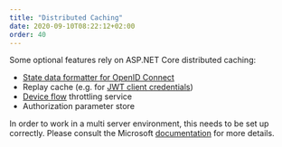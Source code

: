 ```yaml
---
title: "Distributed Caching"
date: 2020-09-10T08:22:12+02:00
order: 40
---
```


Some optional features rely on ASP.NET Core distributed caching:

* [State data formatter for OpenID Connect](/identityserver/v6/ui/login/external#state-url-length-and-isecuredataformat)
* Replay cache (e.g. for [JWT client credentials](/identityserver/v6/tokens/authentication/jwt))
* [Device flow](../reference/stores/device_flow_store) throttling service
* Authorization parameter store 

In order to work in a multi server environment, this needs to be set up correctly. Please consult the Microsoft [documentation](https://docs.microsoft.com/en-us/aspnet/core/performance/caching/distributed) for more details.